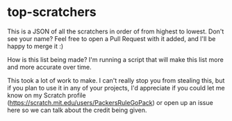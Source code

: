 # top-scratchers
This is a JSON of all the scratchers in order of from highest to lowest. Don't see your name? Feel free to open a Pull Request with it added, and I'll be happy to merge it :)

How is this list being made? I'm running a script that will make this list more and more accurate over time.

This took a lot of work to make. I can't really stop you from stealing this, but if you plan to use it in any of your projects, I'd appreciate if you could let me know on my Scratch profile (https://scratch.mit.edu/users/PackersRuleGoPack) or open up an issue here so we can talk about the credit being given.
